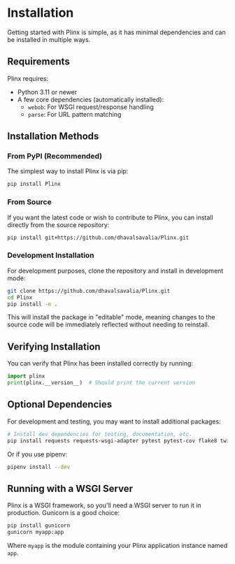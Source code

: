 # Installation

Getting started with Plinx is simple, as it has minimal dependencies and can be installed in multiple ways.

## Requirements

Plinx requires:

- Python 3.11 or newer
- A few core dependencies (automatically installed):
    - `webob`: For WSGI request/response handling
    - `parse`: For URL pattern matching

## Installation Methods

### From PyPI (Recommended)

The simplest way to install Plinx is via pip:

```bash
pip install Plinx
```

### From Source

If you want the latest code or wish to contribute to Plinx, you can install directly from the source repository:

```bash
pip install git+https://github.com/dhavalsavalia/Plinx.git
```

### Development Installation

For development purposes, clone the repository and install in development mode:

```bash
git clone https://github.com/dhavalsavalia/Plinx.git
cd Plinx
pip install -e .
```

This will install the package in "editable" mode, meaning changes to the source code will be immediately reflected without needing to reinstall.

## Verifying Installation

You can verify that Plinx has been installed correctly by running:

```python
import plinx
print(plinx.__version__)  # Should print the current version
```

## Optional Dependencies

For development and testing, you may want to install additional packages:

```bash
# Install dev dependencies for testing, documentation, etc.
pip install requests requests-wsgi-adapter pytest pytest-cov flake8 twine mkdocs mkdocs-material mkdocstrings mkdocstrings-python
```

Or if you use pipenv:

```bash
pipenv install --dev
```

## Running with a WSGI Server

Plinx is a WSGI framework, so you'll need a WSGI server to run it in production. Gunicorn is a good choice:

```bash
pip install gunicorn
gunicorn myapp:app
```

Where `myapp` is the module containing your Plinx application instance named `app`.